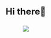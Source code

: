<div align="center">
  <p style="font-size:24px;"><strong>Hi there👋</strong></p>
  <img src="https://github.com/Ausare31/ausare31/blob/main/giphy (1).gif?raw=true"/>
</div>
